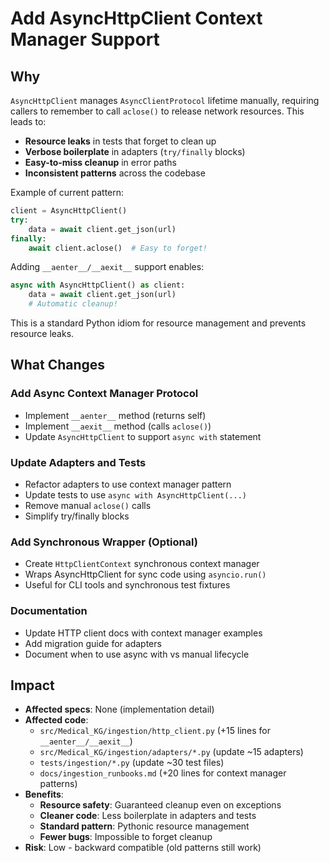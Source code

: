 # Add AsyncHttpClient Context Manager Support

## Why

`AsyncHttpClient` manages `AsyncClientProtocol` lifetime manually, requiring callers to remember to call `aclose()` to release network resources. This leads to:

- **Resource leaks** in tests that forget to clean up
- **Verbose boilerplate** in adapters (`try/finally` blocks)
- **Easy-to-miss cleanup** in error paths
- **Inconsistent patterns** across the codebase

Example of current pattern:
```python
client = AsyncHttpClient()
try:
    data = await client.get_json(url)
finally:
    await client.aclose()  # Easy to forget!
```

Adding `__aenter__/__aexit__` support enables:
```python
async with AsyncHttpClient() as client:
    data = await client.get_json(url)
    # Automatic cleanup!
```

This is a standard Python idiom for resource management and prevents resource leaks.

## What Changes

### Add Async Context Manager Protocol
- Implement `__aenter__` method (returns self)
- Implement `__aexit__` method (calls `aclose()`)
- Update `AsyncHttpClient` to support `async with` statement

### Update Adapters and Tests
- Refactor adapters to use context manager pattern
- Update tests to use `async with AsyncHttpClient(...)`
- Remove manual `aclose()` calls
- Simplify try/finally blocks

### Add Synchronous Wrapper (Optional)
- Create `HttpClientContext` synchronous context manager
- Wraps AsyncHttpClient for sync code using `asyncio.run()`
- Useful for CLI tools and synchronous test fixtures

### Documentation
- Update HTTP client docs with context manager examples
- Add migration guide for adapters
- Document when to use async with vs manual lifecycle

## Impact

- **Affected specs**: None (implementation detail)
- **Affected code**:
  - `src/Medical_KG/ingestion/http_client.py` (+15 lines for `__aenter__/__aexit__`)
  - `src/Medical_KG/ingestion/adapters/*.py` (update ~15 adapters)
  - `tests/ingestion/*.py` (update ~30 test files)
  - `docs/ingestion_runbooks.md` (+20 lines for context manager patterns)
- **Benefits**:
  - **Resource safety**: Guaranteed cleanup even on exceptions
  - **Cleaner code**: Less boilerplate in adapters and tests
  - **Standard pattern**: Pythonic resource management
  - **Fewer bugs**: Impossible to forget cleanup
- **Risk**: Low - backward compatible (old patterns still work)

